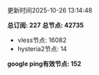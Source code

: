 更新时间2025-10-26 13:14:48

**总订阅: 227**
**总节点: 42735**
- vless节点: 16082
- hysteria2节点: 14

**google ping有效节点: 152**
